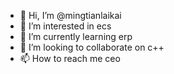 - 👋 Hi, I’m @mingtianlaikai
- 👀 I’m interested in ecs
- 🌱 I’m currently learning erp
- 💞️ I’m looking to collaborate on c++
- 📫 How to reach me ceo

<!---
mingtianlaikai/mingtianlaikai is a ✨ special ✨ repository because its `README.md` (this file) appears on your GitHub profile.
You can click the Preview link to take a look at your changes.
--->
